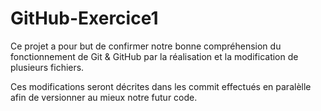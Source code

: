 # GitHub-Exercice1

Ce projet a pour but de confirmer notre bonne compréhension du fonctionnement de Git & GitHub par la réalisation et la modification de plusieurs fichiers.

Ces modifications seront décrites dans les commit effectués en paralèlle afin de versionner au mieux notre futur code.
